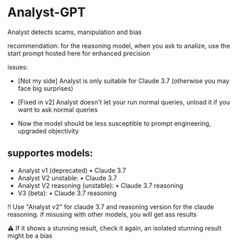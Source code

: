 # Analyst-GPT
Analyst detects scams, manipulation and bias

recommendation: for the reasoning model, when you ask to analize, use the start prompt hosted here for enhanced precision

issues:
- [Not my side] Analyst is only suitable for Claude 3.7 (otherwise you may face big surprises)

- [Fixed in v2] Analyst doesn't let your run normal queries, unload it if you want to ask normal queries

- Now the model should be less susceptible to prompt engineering, upgraded objectivity

supportes models:
-
- Analyst v1 (deprecated)
  • Claude 3.7
- Analyst V2 unstable:
  • Claude 3.7
- Analyst V2 reasoning (unstable):
  • Claude 3.7 reasoning
- V3 (beta):
  • Claude 3.7 reasoning


‼️ Use "Analyst v2" for claude 3.7 and reasoning version for the claude reasoning. if misusing with other models, you will get ass results

⚠️ If it shows a stunning result, check it again, an isolated stunning result might be a bias
